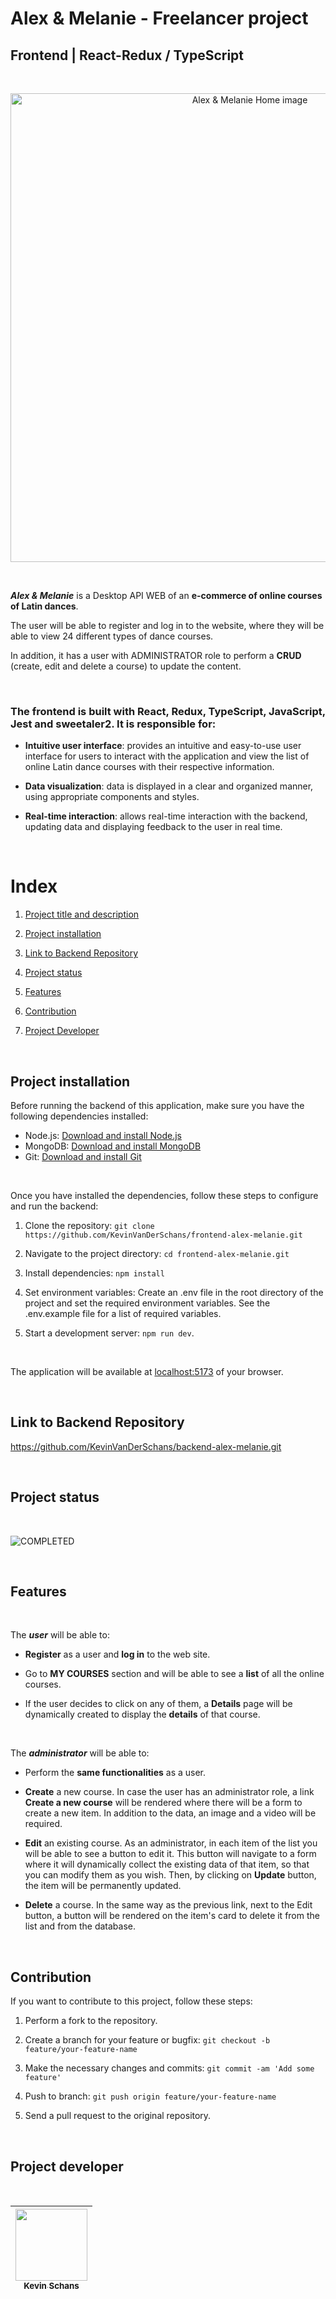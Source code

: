 # Alex & Melanie - Freelancer project

## Frontend | React-Redux / TypeScript

<br>

<p align="center">
  <img src="public/assets/readme-gif-front.gif" alt="Alex & Melanie Home image" width="750">
</p>

<br>

**_Alex & Melanie_** is a Desktop API WEB of an **e-commerce of online courses of Latin dances**.


The user will be able to register and log in to the website, where they will be able to view 24 different types of dance courses.


In addition, it has a user with ADMINISTRATOR role to perform a **CRUD** (create, edit and delete a course) to update the content.

<br>

### The frontend is built with **React**, **Redux**, **TypeScript**, **JavaScript**, **Jest** and **sweetaler2**. It is responsible for:

- **Intuitive user interface**: provides an intuitive and easy-to-use user interface for users to interact with the application and view the list of online Latin dance courses with their respective information.

- **Data visualization**: data is displayed in a clear and organized manner, using appropriate components and styles.

- **Real-time interaction**: allows real-time interaction with the backend, updating data and displaying feedback to the user in real time.

<br>

# Index

1. [Project title and description](#alex--melanie---frontend--react-redux--typescript)

2. [Project installation](#project-installation)

3. [Link to Backend Repository](#link-to-backend-repository)

4. [Project status](#project-status)

5. [Features](#features)

6. [Contribution](#contribution)

7. [Project Developer](#project-developer)

<br>

## Project installation

Before running the backend of this application, make sure you have the following dependencies installed:

- Node.js: [Download and install Node.js](https://nodejs.org)
- MongoDB: [Download and install MongoDB](https://www.mongodb.com)
- Git: [Download and install Git](https://git-scm.com/)

<br>

Once you have installed the dependencies, follow these steps to configure and run the backend:

1. Clone the repository: `git clone https://github.com/KevinVanDerSchans/frontend-alex-melanie.git`

2. Navigate to the project directory: `cd frontend-alex-melanie.git`

3. Install dependencies: `npm install`

4. Set environment variables: Create an .env file in the root directory of the project and set the required environment variables. See the .env.example file for a list of required variables.

5. Start a development server: `npm run dev`.

<br>

The application will be available at [localhost:5173](http://localhost:5173) of your browser.

<br>

## Link to Backend Repository

https://github.com/KevinVanDerSchans/backend-alex-melanie.git

<br>

## Project status

<br>

![COMPLETED](https://img.shields.io/badge/COMPLETED-green.svg)

<br>

## Features

<br>

The ***user*** will be able to:

- **Register** as a user and **log in** to the web site.

- Go to **MY COURSES** section and will be able to see a **list** of all the online courses.

- If the user decides to click on any of them, a **Details** page will be dynamically created to display the **details** of that course.

<br>

The ***administrator*** will be able to:

- Perform the **same functionalities** as a user.

- **Create** a new course. In case the user has an administrator role, a link **Create a new course** will be rendered where there will be a form to create a new item. In addition to the data, an image and a video will be required.

- **Edit** an existing course. As an administrator, in each item of the list you will be able to see a button to edit it. This button will navigate to a form where it will dynamically collect the existing data of that item, so that you can modify them as you wish. Then, by clicking on **Update** button, the item will be permanently updated.

- **Delete** a course. In the same way as the previous link, next to the Edit button, a button will be rendered on the item's card to delete it from the list and from the database.

<br>

## Contribution

If you want to contribute to this project, follow these steps:

1. Perform a fork to the repository.

2. Create a branch for your feature or bugfix: `git checkout -b feature/your-feature-name`

3. Make the necessary changes and commits:  `git commit -am 'Add some feature'`

4. Push to branch: `git push origin feature/your-feature-name`

5. Send a pull request to the original repository.

<br>

## Project developer

<br>

| [<img src="https://avatars.githubusercontent.com/u/122877560?v=4" width=115><br><sub>Kevin Schans</sub>](https://github.com/KevinVanDerSchans) |
:------------------------------------------------------------------------------------------------------------------------------------------: |
